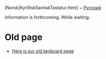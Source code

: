 



[Norsk|KyrilliskSamiskTastatur.html] ~ [Русский](SaamskajaKlaviatura.html)


Information is forthcoming. While waiting: 


# Old page


* [Here is our old keyboard page](http://gtweb.uit.no/cgi-bin/wiki/index.php/Barents_keyboard_project)


